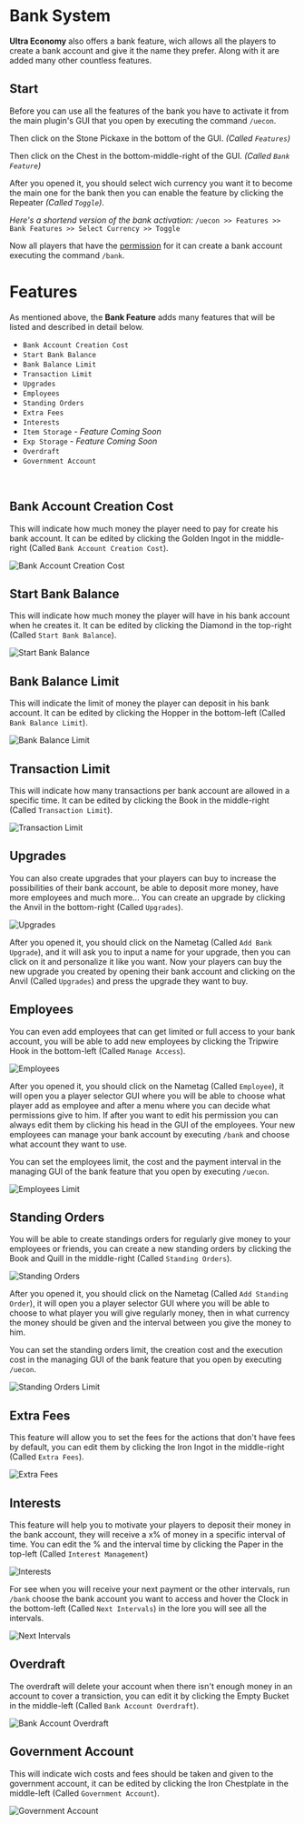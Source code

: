 # Bank System
**Ultra Economy** also offers a bank feature, wich allows all the players to create a bank account and give it the name they prefer. Along with it are added many other countless features.
<br>

## Start
Before you can use all the features of the bank you have to activate it from the main plugin's GUI that you open by executing the command `/uecon`.
<br>

Then click on the Stone Pickaxe in the bottom of the GUI. *(Called `Features`)*
<br>

Then click on the Chest in the bottom-middle-right of the GUI. *(Called `Bank Feature`)*
<br>

After you opened it, you should select wich currency you want it to become the main one for the bank then you can enable the feature by clicking the Repeater *(Called `Toggle`)*.
<br>

*Here's a shortend version of the bank activation:*
`/uecon >> Features >> Bank Features >> Select Currency >> Toggle`
<br>

Now all players that have the [permission](../overview/permissions) for it can create a bank account executing the command `/bank`.
<br>

# Features
As mentioned above, the **Bank Feature** adds many features that will be listed and described in detail below.
<br>

- `Bank Account Creation Cost`
- `Start Bank Balance`
- `Bank Balance Limit`
- `Transaction Limit`
- `Upgrades`
- `Employees`
- `Standing Orders`
- `Extra Fees`
- `Interests`
- `Item Storage` - *Feature Coming Soon*
- `Exp Storage` - *Feature Coming Soon*
- `Overdraft`
- `Government Account`
<br>

## Bank Account Creation Cost
This will indicate how much money the player need to pay for create his bank account. It can be edited by clicking the Golden Ingot in the middle-right (Called `Bank Account Creation Cost`).
<br>

![Bank Account Creation Cost](https://i.imgur.com/c6X06wK.png)
<br>

## Start Bank Balance
This will indicate how much money the player will have in his bank account when he creates it. It can be edited by clicking the Diamond in the top-right (Called `Start Bank Balance`).
<br>

![Start Bank Balance](https://i.imgur.com/BJIGasd.png)
<br>

## Bank Balance Limit
This will indicate the limit of money the player can deposit in his bank account. It can be edited by clicking the Hopper in the bottom-left (Called `Bank Balance Limit`).
<br>

![Bank Balance Limit](https://i.imgur.com/scbrsI8.png)
<br>

## Transaction Limit
This will indicate how many transactions per bank account are allowed in a specific time. It can be edited by clicking the Book in the middle-right (Called `Transaction Limit`).
<br>

![Transaction Limit](https://i.imgur.com/3rWn7IZ.png)
<br>

## Upgrades
You can also create upgrades that your players can buy to increase the possibilities of their bank account, be able to deposit more money, have more employees and much more... You can create an upgrade by clicking the Anvil in the bottom-right (Called `Upgrades`).
<br>

![Upgrades](https://i.imgur.com/GFya4YQ.png)
<br>

After you opened it, you should click on the Nametag (Called `Add Bank Upgrade`), and it will ask you to input a name for your upgrade, then you can click on it and personalize it like you want.
Now your players can buy the new upgrade you created by opening their bank account and clicking on the Anvil (Called `Upgrades`) and press the upgrade they want to buy.
<br>

## Employees
You can even add employees that can get limited or full access to your bank account, you will be able to add new employees by clicking the Tripwire Hook in the bottom-left (Called `Manage Access`).
<br>

![Employees](https://i.imgur.com/0bPpGnu.png)
<br>

After you opened it, you should click on the Nametag (Called `Employee`), it will open you a player selector GUI where you will be able to choose what player add as employee and after a menu where you can decide what permissions give to him. If after you want to edit his permission you can always edit them by clicking his head in the GUI of the employees.
Your new employees can manage your bank account by executing `/bank` and choose what account they want to use.
<br>

You can set the employees limit, the cost and the payment interval in the managing GUI of the bank feature that you open by executing `/uecon`.
<br>

![Employees Limit](https://i.imgur.com/FrWv9Nf.png)
<br>

## Standing Orders
You will be able to create standings orders for regularly give money to your employees or friends, you can create a new standing orders by clicking the Book and Quill in the middle-right (Called `Standing Orders`).
<br>

![Standing Orders](https://i.imgur.com/zaroi54.png)
<br>

After you opened it, you should click on the Nametag (Called `Add Standing Order`), it will open you a player selector GUI where you will be able to choose to what player you will give regularly money, then in what currency the money should be given and the interval between you give the money to him.
<br>

You can set the standing orders limit, the creation cost and the execution cost in the managing GUI of the bank feature that you open by executing `/uecon`.
<br>

![Standing Orders Limit](https://i.imgur.com/r70b8uZ.png)
<br>

## Extra Fees
This feature will allow you to set the fees for the actions that don't have fees by default, you can edit them by clicking the Iron Ingot in the middle-right (Called `Extra Fees`).
<br>

![Extra Fees](https://i.imgur.com/T1OZWnz.png)
<br>

## Interests
This feature will help you to motivate your players to deposit their money in the bank account, they will receive a x% of money in a specific interval of time. You can edit the % and the interval time by clicking the Paper in the top-left (Called `Interest Management`)
<br>

![Interests](https://i.imgur.com/ezNy8yq.png)
<br>

For see when you will receive your next payment or the other intervals, run `/bank` choose the bank account you want to access and hover the Clock in the bottom-left (Called `Next Intervals`) in the lore you will see all the intervals.
<br>

![Next Intervals](https://i.imgur.com/2tQvl6l.png)
<br>

## Overdraft
The overdraft will delete your account when there isn't enough money in an account to cover a transiction, you can edit it by clicking the Empty Bucket in the middle-left (Called `Bank Account Overdraft`).
<br>

![Bank Account Overdraft](https://i.imgur.com/Bh4LtDC.png)
<br>

## Government Account
This will indicate wich costs and fees should be taken and given to the government account, it can be edited by clicking the Iron Chestplate in the middle-left (Called `Government Account`).
<br>

![Government Account](https://i.imgur.com/lpjqUe2.png)
